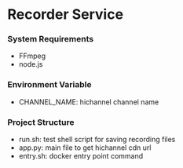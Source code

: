 # Recorder Service

### System Requirements

- FFmpeg
- node.js

### Environment Variable

- CHANNEL_NAME: hichannel channel name

### Project Structure

- run.sh: test shell script for saving recording files
- app.py: main file to get hichannel cdn url
- entry.sh: docker entry point command
